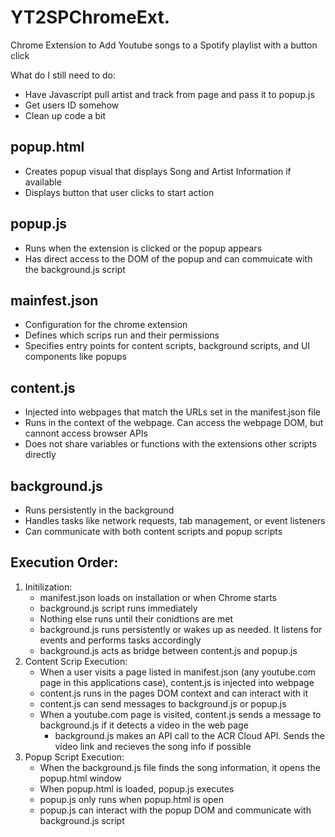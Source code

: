 # YT2SPChromeExt.
Chrome Extension to Add Youtube songs to a Spotify playlist with a button click 


What do I still need to do: 

- Have Javascript pull artist and track from page and pass it to popup.js
- Get users ID somehow 
- Clean up code a bit 



## popup.html
- Creates popup visual that displays Song and Artist Information if available
- Displays button that user clicks to start action 

## popup.js 
- Runs when the extension is clicked or the popup appears
- Has direct access to the DOM of the popup and can commuicate with the background.js script 

## mainfest.json
- Configuration for the chrome extension 
- Defines which scrips run and their permissions 
- Specifies entry points for content scripts, background scripts, and UI components like popups 

## content.js
- Injected into webpages that match the URLs set in the manifest.json file 
- Runs in the context of the webpage. Can access the webpage DOM, but cannont access browser APIs
- Does not share variables or functions with the extensions other scripts directly

## background.js
- Runs persistently in the background 
- Handles tasks like network requests, tab management, or event listeners
- Can communicate with both content scripts and popup scripts 

## Execution Order: 
1) Initilization: 
    - manifest.json loads on installation or when Chrome starts
    - background.js script runs immediately 
    - Nothing else runs until their conidtions are met 
    - background.js runs persistently or wakes up as needed. It listens for events and performs tasks accordingly 
    - background.js acts as bridge between content.js and popup.js
2) Content Scrip Execution:
    - When a user visits a page listed in manifest.json (any youtube.com page in this applications case), content.js is injected into webpage 
    - content.js runs in the pages DOM context and can interact with it
    - content.js can send messages to background.js or popup.js 
    - When a youtube.com page is visited, content.js sends a message to background.js if it detects a video in the web page
        - background.js makes an API call to the ACR Cloud API. Sends the video link and recieves the song info if possible
3) Popup Script Execution: 
    - When the background.js file finds the song information, it opens the popup.html window
    - When popup.html is loaded, popup.js executes 
    - popup.js only runs when popup.html is open 
    - popup.js can interact with the popup DOM and communicate with background.js script 
